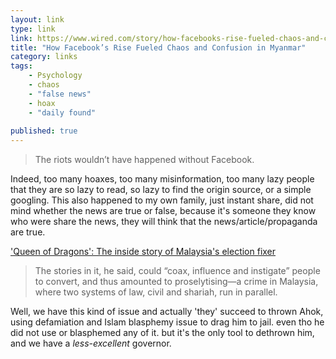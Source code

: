 ```yaml
---
layout: link
type: link
link: https://www.wired.com/story/how-facebooks-rise-fueled-chaos-and-confusion-in-myanmar
title: "How Facebook’s Rise Fueled Chaos and Confusion in Myanmar"
category: links
tags: 
    - Psychology
    - chaos
    - "false news"
    - hoax
    - "daily found"
    
published: true
---
```


> The riots wouldn’t have happened without Facebook.

Indeed, too many hoaxes, too many misinformation, too many lazy people that they are so lazy to read, so lazy to find the origin source, or a simple googling.
This also happened to my own family, just instant share, did not mind whether the news are true or false, because it's someone they know who were share the news, they will think that the news/article/propaganda are true.

['Queen of Dragons': The inside story of Malaysia's election fixer](https://www.wired.co.uk/article/election-malaysia-2018-general-fake-news-day-2008-syarul-ema)   
> The stories in it, he said, could “coax, influence and instigate” people to convert, and thus amounted to proselytising—a crime in Malaysia, where two systems of law, civil and shariah, run in parallel.

Well, we have this kind of issue and actually 'they' succeed to thrown Ahok, using defamiation and Islam blasphemy issue to drag him to jail. even tho he did not use or blasphemed any of it. but it's the only tool to dethrown him, and we have a *less-excellent* governor.